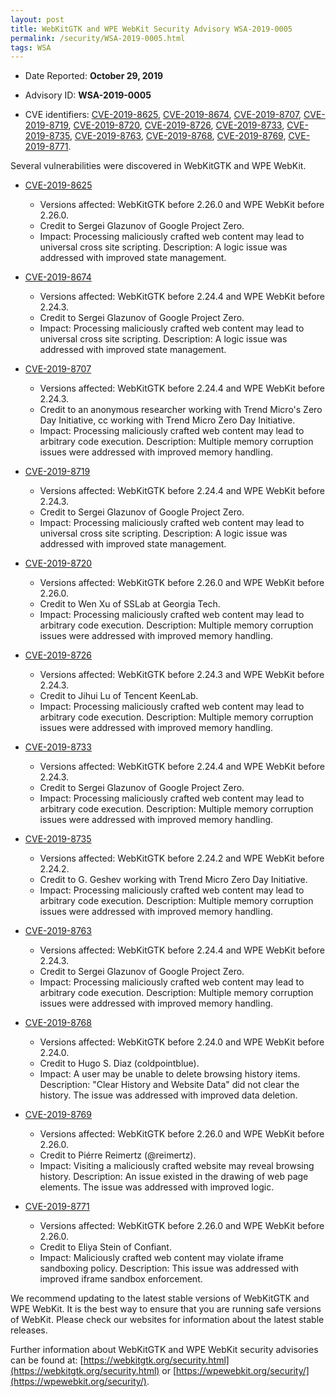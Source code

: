 ```yaml
---
layout: post
title: WebKitGTK and WPE WebKit Security Advisory WSA-2019-0005
permalink: /security/WSA-2019-0005.html
tags: WSA
---
```


* Date Reported: **October 29, 2019**

* Advisory ID: **WSA-2019-0005**

* CVE identifiers: [CVE-2019-8625](#CVE-2019-8625), [CVE-2019-8674](#CVE-2019-8674),
  [CVE-2019-8707](#CVE-2019-8707), [CVE-2019-8719](#CVE-2019-8719),
  [CVE-2019-8720](#CVE-2019-8720), [CVE-2019-8726](#CVE-2019-8726),
  [CVE-2019-8733](#CVE-2019-8733), [CVE-2019-8735](#CVE-2019-8735),
  [CVE-2019-8763](#CVE-2019-8763), [CVE-2019-8768](#CVE-2019-8768),
  [CVE-2019-8769](#CVE-2019-8769), [CVE-2019-8771](#CVE-2019-8771).


Several vulnerabilities were discovered in WebKitGTK and WPE WebKit.

* <a name="CVE-2019-8625" href="https://cve.mitre.org/cgi-bin/cvename.cgi?name=CVE-2019-8625">CVE-2019-8625</a>
  * Versions affected: WebKitGTK before 2.26.0 and WPE WebKit before
    2.26.0.
  * Credit to Sergei Glazunov of Google Project Zero.
  * Impact: Processing maliciously crafted web content may lead to
    universal cross site scripting. Description: A logic issue was
    addressed with improved state management.

* <a name="CVE-2019-8674" href="https://cve.mitre.org/cgi-bin/cvename.cgi?name=CVE-2019-8674">CVE-2019-8674</a>
  * Versions affected: WebKitGTK before 2.24.4 and WPE WebKit before
    2.24.3.
  * Credit to Sergei Glazunov of Google Project Zero.
  * Impact: Processing maliciously crafted web content may lead to
    universal cross site scripting. Description: A logic issue was
    addressed with improved state management.

* <a name="CVE-2019-8707" href="https://cve.mitre.org/cgi-bin/cvename.cgi?name=CVE-2019-8707">CVE-2019-8707</a>
  * Versions affected: WebKitGTK before 2.24.4 and WPE WebKit before
    2.24.3.
  * Credit to an anonymous researcher working with Trend Micro's Zero
    Day Initiative, cc working with Trend Micro Zero Day Initiative.
  * Impact: Processing maliciously crafted web content may lead to
    arbitrary code execution. Description: Multiple memory corruption
    issues were addressed with improved memory handling.

* <a name="CVE-2019-8719" href="https://cve.mitre.org/cgi-bin/cvename.cgi?name=CVE-2019-8719">CVE-2019-8719</a>
  * Versions affected: WebKitGTK before 2.24.4 and WPE WebKit before
    2.24.3.
  * Credit to Sergei Glazunov of Google Project Zero.
  * Impact: Processing maliciously crafted web content may lead to
    universal cross site scripting. Description: A logic issue was
    addressed with improved state management.

* <a name="CVE-2019-8720" href="https://cve.mitre.org/cgi-bin/cvename.cgi?name=CVE-2019-8720">CVE-2019-8720</a>
  * Versions affected: WebKitGTK before 2.26.0 and WPE WebKit before
    2.26.0.
  * Credit to Wen Xu of SSLab at Georgia Tech.
  * Impact: Processing maliciously crafted web content may lead to
    arbitrary code execution. Description: Multiple memory corruption
    issues were addressed with improved memory handling.

* <a name="CVE-2019-8726" href="https://cve.mitre.org/cgi-bin/cvename.cgi?name=CVE-2019-8726">CVE-2019-8726</a>
  * Versions affected: WebKitGTK before 2.24.3 and WPE WebKit before
    2.24.3.
  * Credit to Jihui Lu of Tencent KeenLab.
  * Impact: Processing maliciously crafted web content may lead to
    arbitrary code execution. Description: Multiple memory corruption
    issues were addressed with improved memory handling.

* <a name="CVE-2019-8733" href="https://cve.mitre.org/cgi-bin/cvename.cgi?name=CVE-2019-8733">CVE-2019-8733</a>
  * Versions affected: WebKitGTK before 2.24.4 and WPE WebKit before
    2.24.3.
  * Credit to Sergei Glazunov of Google Project Zero.
  * Impact: Processing maliciously crafted web content may lead to
    arbitrary code execution. Description: Multiple memory corruption
    issues were addressed with improved memory handling.

* <a name="CVE-2019-8735" href="https://cve.mitre.org/cgi-bin/cvename.cgi?name=CVE-2019-8735">CVE-2019-8735</a>
  * Versions affected: WebKitGTK before 2.24.2 and WPE WebKit before
    2.24.2.
  * Credit to G. Geshev working with Trend Micro Zero Day Initiative.
  * Impact: Processing maliciously crafted web content may lead to
    arbitrary code execution. Description: Multiple memory corruption
    issues were addressed with improved memory handling.

* <a name="CVE-2019-8763" href="https://cve.mitre.org/cgi-bin/cvename.cgi?name=CVE-2019-8763">CVE-2019-8763</a>
  * Versions affected: WebKitGTK before 2.24.4 and WPE WebKit before
    2.24.3.
  * Credit to Sergei Glazunov of Google Project Zero.
  * Impact: Processing maliciously crafted web content may lead to
    arbitrary code execution. Description: Multiple memory corruption
    issues were addressed with improved memory handling.

* <a name="CVE-2019-8768" href="https://cve.mitre.org/cgi-bin/cvename.cgi?name=CVE-2019-8768">CVE-2019-8768</a>
  * Versions affected: WebKitGTK before 2.24.0 and WPE WebKit before
    2.24.0.
  * Credit to Hugo S. Diaz (coldpointblue).
  * Impact: A user may be unable to delete browsing history items.
    Description: "Clear History and Website Data" did not clear the
    history. The issue was addressed with improved data deletion.

* <a name="CVE-2019-8769" href="https://cve.mitre.org/cgi-bin/cvename.cgi?name=CVE-2019-8769">CVE-2019-8769</a>
  * Versions affected: WebKitGTK before 2.26.0 and WPE WebKit before
    2.26.0.
  * Credit to Piérre Reimertz (@reimertz).
  * Impact: Visiting a maliciously crafted website may reveal browsing
    history. Description: An issue existed in the drawing of web page
    elements. The issue was addressed with improved logic.

* <a name="CVE-2019-8771" href="https://cve.mitre.org/cgi-bin/cvename.cgi?name=CVE-2019-8771">CVE-2019-8771</a>
  * Versions affected: WebKitGTK before 2.26.0 and WPE WebKit before
    2.26.0.
  * Credit to Eliya Stein of Confiant.
  * Impact: Maliciously crafted web content may violate iframe
    sandboxing policy. Description: This issue was addressed with
    improved iframe sandbox enforcement.


We recommend updating to the latest stable versions of WebKitGTK and WPE
WebKit. It is the best way to ensure that you are running safe versions
of WebKit. Please check our websites for information about the latest
stable releases.

Further information about WebKitGTK and WPE WebKit security advisories can be found at: 
[https://webkitgtk.org/security.html](https://webkitgtk.org/security.html) or [https://wpewebkit.org/security/](https://wpewebkit.org/security/).
